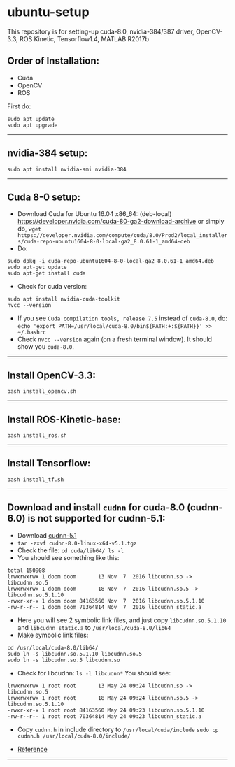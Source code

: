 # ubuntu-setup
This repository is for setting-up cuda-8.0, nvidia-384/387 driver, OpenCV-3.3, ROS Kinetic, Tensorflow1.4, MATLAB R2017b

## Order of Installation:
- Cuda
- OpenCV
- ROS

First do:
```
sudo apt update
sudo apt upgrade
```

***

## nvidia-384 setup:
`sudo apt install nvidia-smi nvidia-384`
***

## Cuda 8-0 setup:
- Download Cuda for Ubuntu 16.04 x86_64: (deb-local)
https://developer.nvidia.com/cuda-80-ga2-download-archive
or simply do, `wget https://developer.nvidia.com/compute/cuda/8.0/Prod2/local_installers/cuda-repo-ubuntu1604-8-0-local-ga2_8.0.61-1_amd64-deb`
- Do: 
```
sudo dpkg -i cuda-repo-ubuntu1604-8-0-local-ga2_8.0.61-1_amd64.deb
sudo apt-get update
sudo apt-get install cuda
```

- Check for cuda version:
```
sudo apt install nvidia-cuda-toolkit
nvcc --version
```

- If you see `Cuda compilation tools, release 7.5` instead of `cuda-8.0`, do:
``
echo 'export PATH=/usr/local/cuda-8.0/bin${PATH:+:${PATH}}' >> ~/.bashrc
``
- Check `nvcc --version` again (on a fresh terminal window). It should show you `cuda-8.0`.
***

## Install OpenCV-3.3:
``bash install_opencv.sh``

***
## Install ROS-Kinetic-base:
``bash install_ros.sh``
***

## Install Tensorflow:
``bash install_tf.sh``
***

## Download and install `cudnn` for cuda-8.0 (cudnn-6.0) is not supported for cudnn-5.1:
- Download [cudnn-5.1](https://drive.google.com/open?id=1PHPS2EdUyIt9GSsidKA92OeNiaYhFJqM)
- `tar -zxvf cudnn-8.0-linux-x64-v5.1.tgz`
- Check the file: 
``
cd cuda/lib64/
ls -l
``
- You should see something like this:
```
total 150908
lrwxrwxrwx 1 doom doom       13 Nov  7  2016 libcudnn.so -> libcudnn.so.5
lrwxrwxrwx 1 doom doom       18 Nov  7  2016 libcudnn.so.5 -> libcudnn.so.5.1.10
-rwxr-xr-x 1 doom doom 84163560 Nov  7  2016 libcudnn.so.5.1.10
-rw-r--r-- 1 doom doom 70364814 Nov  7  2016 libcudnn_static.a
```
- Here you will see 2 symbolic link files, and just copy `libcudnn.so.5.1.10` and `libcudnn_static.a` to `/usr/local/cuda-8.0/lib64`
- Make symbolic link files:
```
cd /usr/local/cuda-8.0/lib64/
sudo ln -s libcudnn.so.5.1.10 libcudnn.so.5
sudo ln -s libcudnn.so.5 libcudnn.so
```

- Check for libcudnn: `ls -l libcudnn*`
You should see:
```
lrwxrwxrwx 1 root root       13 May 24 09:24 libcudnn.so -> libcudnn.so.5
lrwxrwxrwx 1 root root       18 May 24 09:24 libcudnn.so.5 -> libcudnn.so.5.1.10
-rwxr-xr-x 1 root root 84163560 May 24 09:23 libcudnn.so.5.1.10
-rw-r--r-- 1 root root 70364814 May 24 09:23 libcudnn_static.a
```
- Copy `cudnn.h` in include directory to `/usr/local/cuda/include`
`sudo cp cudnn.h /usr/local/cuda-8.0/include/`

- [Reference](https://stackoverflow.com/questions/42013316/after-building-tensorflow-from-source-seeing-libcudart-so-and-libcudnn-errors)

***
